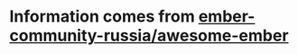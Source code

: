 # Information comes from [ember-community-russia/awesome-ember](https://github.com/ember-community-russia/awesome-ember)

